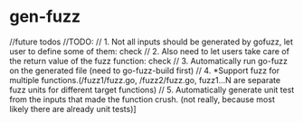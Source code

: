# gen-fuzz

//future todos
//TODO:
// 1. Not all inputs should be generated by gofuzz, let user to define some of them: check
// 2. Also need to let users take care of the return value of the fuzz function: check
// 3. Automatically run go-fuzz on the generated file (need to go-fuzz-build first)
// 4. *Support fuzz for multiple functions.(/fuzz1/fuzz.go, /fuzz2/fuzz.go, fuzz1...N are separate fuzz units for different target functions)
// 5. Automatically generate unit test from the inputs that made the function crush. (not really, because most likely there are already unit tests)]
